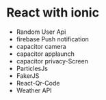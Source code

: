 # React with ionic 
- Random User Api
- firebase Push notification
- capacitor camera
- capacitor applaunch
- capacitor privacy-Screen
- ParticlesJs
- FakerJS
- React-Qr-Code
- Weather API